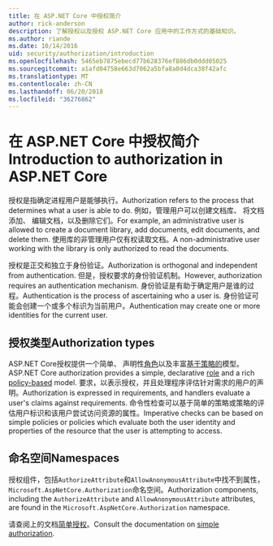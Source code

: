 ```yaml
---
title: 在 ASP.NET Core 中授权简介
author: rick-anderson
description: 了解授权以及授权 ASP.NET Core 应用中的工作方式的基础知识。
ms.author: riande
ms.date: 10/14/2016
uid: security/authorization/introduction
ms.openlocfilehash: 5465eb7875ebecd77b628376ef886db0ddd05025
ms.sourcegitcommit: a1afd04758e663d7062a5bfa8a0d4dca38f42afc
ms.translationtype: MT
ms.contentlocale: zh-CN
ms.lasthandoff: 06/20/2018
ms.locfileid: "36276862"
---
```

# <a name="introduction-to-authorization-in-aspnet-core"></a><span data-ttu-id="c1d2d-103">在 ASP.NET Core 中授权简介</span><span class="sxs-lookup"><span data-stu-id="c1d2d-103">Introduction to authorization in ASP.NET Core</span></span>

<a name="security-authorization-introduction"></a>

<span data-ttu-id="c1d2d-104">授权是指确定进程用户是能够执行。</span><span class="sxs-lookup"><span data-stu-id="c1d2d-104">Authorization refers to the process that determines what a user is able to do.</span></span> <span data-ttu-id="c1d2d-105">例如，管理用户可以创建文档库、 将文档添加、 编辑文档，以及删除它们。</span><span class="sxs-lookup"><span data-stu-id="c1d2d-105">For example, an administrative user is allowed to create a document library, add documents, edit documents, and delete them.</span></span> <span data-ttu-id="c1d2d-106">使用库的非管理用户仅有权读取文档。</span><span class="sxs-lookup"><span data-stu-id="c1d2d-106">A non-administrative user working with the library is only authorized to read the documents.</span></span>

<span data-ttu-id="c1d2d-107">授权是正交和独立于身份验证。</span><span class="sxs-lookup"><span data-stu-id="c1d2d-107">Authorization is orthogonal and independent from authentication.</span></span> <span data-ttu-id="c1d2d-108">但是，授权要求的身份验证机制。</span><span class="sxs-lookup"><span data-stu-id="c1d2d-108">However, authorization requires an authentication mechanism.</span></span> <span data-ttu-id="c1d2d-109">身份验证是有助于确定用户是谁的过程。</span><span class="sxs-lookup"><span data-stu-id="c1d2d-109">Authentication is the process of ascertaining who a user is.</span></span> <span data-ttu-id="c1d2d-110">身份验证可能会创建一个或多个标识为当前用户。</span><span class="sxs-lookup"><span data-stu-id="c1d2d-110">Authentication may create one or more identities for the current user.</span></span>

## <a name="authorization-types"></a><span data-ttu-id="c1d2d-111">授权类型</span><span class="sxs-lookup"><span data-stu-id="c1d2d-111">Authorization types</span></span>

<span data-ttu-id="c1d2d-112">ASP.NET Core授权提供一个简单、 声明性[角色](xref:security/authorization/roles)以及丰富[基于策略的](xref:security/authorization/policies)模型。</span><span class="sxs-lookup"><span data-stu-id="c1d2d-112">ASP.NET Core authorization provides a simple, declarative [role](xref:security/authorization/roles) and a rich [policy-based](xref:security/authorization/policies) model.</span></span> <span data-ttu-id="c1d2d-113">要求，以表示授权，并且处理程序评估针对需求的用户的声明。</span><span class="sxs-lookup"><span data-stu-id="c1d2d-113">Authorization is expressed in requirements, and handlers evaluate a user's claims against requirements.</span></span> <span data-ttu-id="c1d2d-114">命令性检查可以基于简单的策略或策略的评估用户标识和该用户尝试访问资源的属性。</span><span class="sxs-lookup"><span data-stu-id="c1d2d-114">Imperative checks can be based on simple policies or policies which evaluate both the user identity and properties of the resource that the user is attempting to access.</span></span>

## <a name="namespaces"></a><span data-ttu-id="c1d2d-115">命名空间</span><span class="sxs-lookup"><span data-stu-id="c1d2d-115">Namespaces</span></span>

<span data-ttu-id="c1d2d-116">授权组件，包括`AuthorizeAttribute`和`AllowAnonymousAttribute`中找不到属性，`Microsoft.AspNetCore.Authorization`命名空间。</span><span class="sxs-lookup"><span data-stu-id="c1d2d-116">Authorization components, including the `AuthorizeAttribute` and `AllowAnonymousAttribute` attributes, are found in the `Microsoft.AspNetCore.Authorization` namespace.</span></span>

<span data-ttu-id="c1d2d-117">请查阅上的文档[简单授权](xref:security/authorization/simple)。</span><span class="sxs-lookup"><span data-stu-id="c1d2d-117">Consult the documentation on [simple authorization](xref:security/authorization/simple).</span></span>
